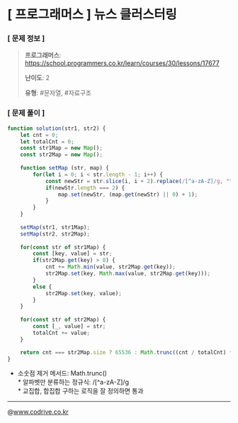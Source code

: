 # [ 프로그래머스 ] 뉴스 클러스터링

### [ 문제 정보 ]
> **프로그래머스**: https://school.programmers.co.kr/learn/courses/30/lessons/17677
> 
> **난이도**: 2
>
> **유형**: #문자열, #자료구조


### [ 문제 풀이 ]
```JavaScript
function solution(str1, str2) {
    let cnt = 0;
    let totalCnt = 0;
    const str1Map = new Map();
    const str2Map = new Map();
    
    function setMap (str, map) {
        for(let i = 0; i < str.length - 1; i++) {
            const newStr = str.slice(i, i + 2).replace(/[^a-zA-Z]/g, "").toUpperCase();
            if(newStr.length === 2) {
                map.set(newStr, (map.get(newStr) || 0) + 1);
            }
        }
    }
    
    setMap(str1, str1Map);
    setMap(str2, str2Map);
    
    for(const str of str1Map) {
        const [key, value] = str;
        if(str2Map.get(key) > 0) {
            cnt += Math.min(value, str2Map.get(key));
            str2Map.set(key, Math.max(value, str2Map.get(key)));
        }
        else {
            str2Map.set(key, value);
        }
    }
    
    for(const str of str2Map) {
        const [_, value] = str;
        totalCnt += value;
    }

    return cnt === str2Map.size ? 65536 : Math.trunc((cnt / totalCnt) * 65536);
}
```
* 소숫점 제거 메서드: Math.trunc()<br>* 알파벳만 분류하는 정규식: /[^a-zA-Z]/g<br>* 교집합, 합집합 구하는 로직을 잘 정의하면 통과


---
@www.codrive.co.kr